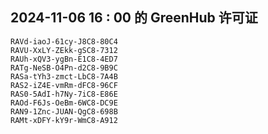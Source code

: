 ## 2024-11-06 16 : 00 的 GreenHub 许可证
```
RAVd-iaoJ-61cy-J8C8-80C4
RAVU-XxLY-ZEkk-gSC8-7312
RAUh-xQV3-ygBn-E1C8-4ED7
RATg-NeSB-O4Pn-d2C8-9B9C
RASa-tYh3-zmct-LbC8-7A4B
RAS2-iZ4E-vmRm-dFC8-96CF
RAS0-5AdI-h7Ny-7iC8-E86E
RAOd-F6Js-OeBm-6WC8-DC9E
RAN9-1Znc-JUAN-QgC8-698B
RAMt-xDFY-kY9r-WmC8-A912
```
